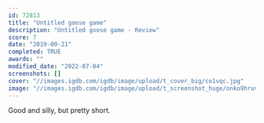 ```yaml
---
id: 72813
title: "Untitled goose game"
description: "Untitled goose game - Review"
score: 7
date: "2019-09-21"
completed: TRUE
awards: ""
modified_date: "2022-07-04"
screenshots: []
cover: "//images.igdb.com/igdb/image/upload/t_cover_big/co1vqc.jpg"
image: "//images.igdb.com/igdb/image/upload/t_screenshot_huge/onko9hruvdv63darqinn.jpg"
---
```

Good and silly, but pretty short.